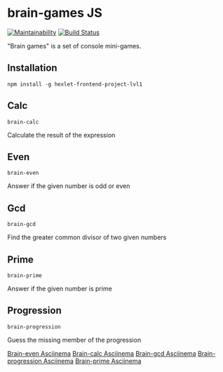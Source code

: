 # brain-games JS

[![Maintainability](https://api.codeclimate.com/v1/badges/58f910ad3840209d0d0b/maintainability)](https://codeclimate.com/github/sergey-ag/frontend-project-lvl1/maintainability)
[![Build Status](https://travis-ci.org/sergey-ag/frontend-project-lvl1.svg?branch=master)](https://travis-ci.org/sergey-ag/frontend-project-lvl1)

"Brain games" is a set of console mini-games.

## Installation

```
npm install -g hexlet-frontend-project-lvl1
```

## Calc

```
brain-calc
```

Calculate the result of the expression

## Even

```
brain-even
```

Answer if the given number is odd or even

## Gcd

```
brain-gcd
```

Find the greater common divisor of two given numbers

## Prime

```
brain-prime
```

Answer if the given number is prime

## Progression

```
brain-progression
```

Guess the missing member of the progression

[Brain-even Asciinema](https://asciinema.org/a/N6s1jNrookXyQAmmMI1Uoyhgy)
[Brain-calc Asciinema](https://asciinema.org/a/l1jiNQsu8L4gQSrdhOAICYGTB)
[Brain-gcd Asciinema](https://asciinema.org/a/2UCTyw0DwHBOtgjUSTZAF2Eon)
[Brain-progression Asciinema](https://asciinema.org/a/eGwTuCnFNzoCGwsB0JY2DAMlQ)
[Brain-prime Asciinema](https://asciinema.org/a/veLH21HPP8Rhe3yYGCUCvqiIw)
